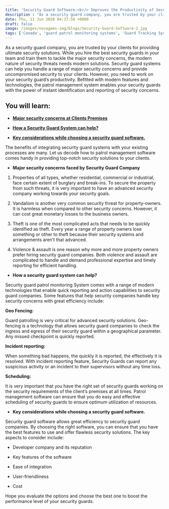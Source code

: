 ```yaml
---
title: 'Security Guard Software:<br/> Improves the Productivity of Security Guards – Novagems'
description : "As a security guard company, you are trusted by your clients for providing ultimate security solutions. While you hire the best security guards in your team and train them to tackle the major security concerns"
date: Thu, 11 Jun 2020 04:37:58 +0000
draft: false
image: /images/novagems-img/blogs/Security-Guard-Software-2.jpg
tags: ['Canada', 'guard patrol monitoring systems', 'Guard Tracking System', 'mobile patrol', 'patrol management system', 'security', 'security guard management', 'security guard patrol tracking system', 'security guard software', 'security industry specialists', 'USA', 'workforce management software', 'workforce planning software']
---
```


As a security guard company, you are trusted by your clients for providing ultimate security solutions. While you hire the best security guards in your team and train them to tackle the major security concerns, the modern nature of security threats needs modern solutions. Security guard systems can help you handle a range of major security concerns and provide uncompromised security to your clients. However, you need to work on your security guard’s productivity. Befitted with modern features and technologies, the patrol management system enables your security guards with the power of instant identification and reporting of security concerns.  

## You will learn:

*   [**Major security concerns at Clients Premises**](#first)

*   [**How a Security Guard System can help?**](#second)

*   [**Key considerations while choosing a security guard software.**](#third)

 The benefits of integrating security guard systems with your existing processes are many. Let us decode how to patrol management software comes handy in providing top-notch security solutions to your clients.

*   **Major security concerns faced by Security Guard Company**

1.  Properties of all types, whether residential, commercial or industrial, face certain extent of burglary and break-ins. To secure the property from such threats, it is very important to have an advanced security company working towards your security goals.

2.  Vandalism is another very common security threat for property-owners. It is harmless when compared to other security concerns. However, it can cost great monetary losses to the business owners.

3.  Theft is one of the most complicated acts that needs to be quickly identified as theft. Every year a range of property owners lose something or other to theft because their security systems and arrangements aren’t that advanced.

4.  Violence & assault is one reason why more and more property owners prefer hiring security guard companies. Both violence and assault are complicated to handle and demand professional expertise and timely reporting for efficient handling.

*   **How a security guard system can help?**

Security guard patrol monitoring System comes with a range of modern technologies that enable quick reporting and action capabilities to security guard companies. Some features that help security companies handle key security concerns with great efficiency include: 

**Geo Fencing:** 

Guard patrolling is very critical for advanced security solutions. Geo-fencing is a technology that allows security guard companies to check the ingress and egress of their security guard within a geographical parameter. Any missed checkpoint is quickly reported. 

**Incident reporting:** 

When something bad happens, the quickly it is reported, the effectively it is resolved. With incident reporting feature, Security Guards can report any suspicious activity or an incident to their supervisors without any time loss. 

**Scheduling:** 

It is very important that you have the right set of security guards working on the security requirements of the client’s premises at all times. Patrol management software can ensure that you do easy and effective scheduling of security guards to ensure optimum utilization of resources.  

*   **Key considerations while choosing a security guard software.**

Security guard software allows great efficiency to security guard companies. By choosing the right software, you can ensure that you have the best features to use and offer flawless security solutions. The key aspects to consider include:

*   Developer company and its reputation

*   Key features of the software

*   Ease of integration

*   User-friendliness

*   Cost

 Hope you evaluate the options and choose the best one to boost the performance level of your security guards.  